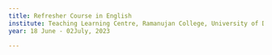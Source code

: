 ```yaml
---
title: Refresher Course in English
institute: Teaching Learning Centre, Ramanujan College, University of Delhi under the PMMMNMTT Scheme, Ministry of Education, Govt. of India.
year: 18 June - 02July, 2023

---
```

